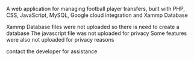 A web application for managing football player transfers, built with PHP, CSS, JavaScript, MySQL, Google cloud integration and Xammp Database

Xammp Database files were not uploaded so there is need to create a database The javascript file was not uploaded for privacy Some features were also not uploaded for privacy reasons

contact the developer for assistance

